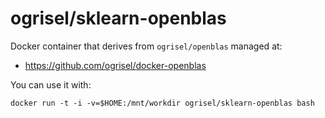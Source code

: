 ogrisel/sklearn-openblas
========================

Docker container that derives from `ogrisel/openblas` managed at:

  - https://github.com/ogrisel/docker-openblas

You can use it with:

    docker run -t -i -v=$HOME:/mnt/workdir ogrisel/sklearn-openblas bash
